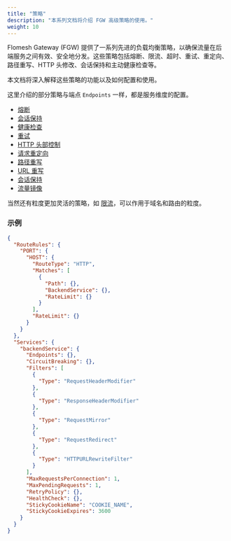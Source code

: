 ```yaml
---
title: "策略"
description: "本系列文档将介绍 FGW 高级策略的使用。"
weight: 10
---
```


Flomesh Gateway (FGW) 提供了一系列先进的负载均衡策略，以确保流量在后端服务之间有效、安全地分发。这些策略包括熔断、限流、超时、重试、重定向、路径重写、HTTP 头修改、会话保持和主动健康检查等。

本文档将深入解释这些策略的功能以及如何配置和使用。

这里介绍的部分策略与端点 `Endpoints` 一样，都是服务维度的配置。

- [熔断](/features/policies/circuit-breaking/)
- [会话保持](/features/policies/session-sticky/)
- [健康检查](/features/policies/healthcheck/)
- [重试](/features/policies/retry/)
- [HTTP 头部控制](/features/policies/header-manipulate/)
- [请求重定向](/features/policies/url-redirecting/)
- [路径重写](/features/policies/url-rewrite/)
- [URL 重写](/features/policies/rate-limiting/)
- [会话保持](/features/policies/session-sticky/)
- [流量镜像](/features/policies/request-mirror)

当然还有粒度更加灵活的策略，如 [限流]()，可以作用于域名和路由的粒度。

### 示例

```json
{
  "RouteRules": {
    "PORT": {
      "HOST": {
        "RouteType": "HTTP",
        "Matches": [
          {
            "Path": {},
            "BackendService": {},
            "RateLimit": {}
          }
        ],
        "RateLimit": {}
      }
    }
  },
  "Services": {
    "backendService": {
      "Endpoints": {},
      "CircuitBreaking": {},
      "Filters": [
        {
          "Type": "RequestHeaderModifier"
        },
        {
          "Type": "ResponseHeaderModifier"
        },
        {
          "Type": "RequestMirror"
        },
        {
          "Type": "RequestRedirect"
        },
        {
          "Type": "HTTPURLRewriteFilter"
        }
      ],
      "MaxRequestsPerConnection": 1,
      "MaxPendingRequests": 1,
      "RetryPolicy": {},
      "HealthCheck": {},
      "StickyCookieName": "COOKIE_NAME",
      "StickyCookieExpires": 3600
    }
  }
}
```
